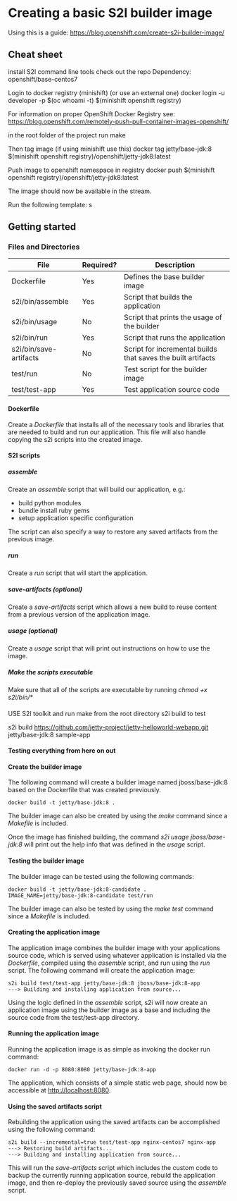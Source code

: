 
# Creating a basic S2I builder image  
Using this is a guide: https://blog.openshift.com/create-s2i-builder-image/

## Cheat sheet

install S2I command line tools
check out the repo
Dependency: openshift/base-centos7

Login to docker registry (minishift) (or use an external one)
docker login -u developer -p $(oc whoami -t) $(minishift openshift registry)

For information on proper OpenShift Docker Registry see: https://blog.openshift.com/remotely-push-pull-container-images-openshift/

in the root folder of the project run make


Then tag image (if using minishift use this)
docker tag jetty/base-jdk:8 $(minishift openshift registry)/openshift/jetty-jdk8:latest

Push image to openshift namespace in registry
docker push $(minishift openshift registry)/openshift/jetty-jdk8:latest

The image should now be available in the stream.

Run the following template: s

## Getting started  

### Files and Directories  
| File                   | Required? | Description                                                  |
|------------------------|-----------|--------------------------------------------------------------|
| Dockerfile             | Yes       | Defines the base builder image                               |
| s2i/bin/assemble       | Yes       | Script that builds the application                           |
| s2i/bin/usage          | No        | Script that prints the usage of the builder                  |
| s2i/bin/run            | Yes       | Script that runs the application                             |
| s2i/bin/save-artifacts | No        | Script for incremental builds that saves the built artifacts |
| test/run               | No        | Test script for the builder image                            |
| test/test-app          | Yes       | Test application source code                                 |

#### Dockerfile
Create a *Dockerfile* that installs all of the necessary tools and libraries that are needed to build and run our application.  This file will also handle copying the s2i scripts into the created image.

#### S2I scripts

##### assemble
Create an *assemble* script that will build our application, e.g.:
- build python modules
- bundle install ruby gems
- setup application specific configuration

The script can also specify a way to restore any saved artifacts from the previous image.   

##### run
Create a *run* script that will start the application.

##### save-artifacts (optional)
Create a *save-artifacts* script which allows a new build to reuse content from a previous version of the application image.

##### usage (optional)
Create a *usage* script that will print out instructions on how to use the image.

##### Make the scripts executable
Make sure that all of the scripts are executable by running *chmod +x s2i/bin/**

####

USE S2I toolkit and run make from the root directory
s2i build to test

s2i build https://github.com/jetty-project/jetty-helloworld-webapp.git jetty/base-jdk:8 sample-app

#### Testing everything from here on out

#### Create the builder image
The following command will create a builder image named jboss/base-jdk:8 based on the Dockerfile that was created previously.
```
docker build -t jetty/base-jdk:8 .
```
The builder image can also be created by using the *make* command since a *Makefile* is included.

Once the image has finished building, the command *s2i usage jboss/base-jdk:8* will print out the help info that was defined in the *usage* script.

#### Testing the builder image
The builder image can be tested using the following commands:
```
docker build -t jetty/base-jdk:8-candidate .
IMAGE_NAME=jetty/base-jdk:8-candidate test/run
```
The builder image can also be tested by using the *make test* command since a *Makefile* is included.

#### Creating the application image
The application image combines the builder image with your applications source code, which is served using whatever application is installed via the *Dockerfile*, compiled using the *assemble* script, and run using the *run* script.
The following command will create the application image:
```
s2i build test/test-app jetty/base-jdk:8 jboss/base-jdk:8-app
---> Building and installing application from source...
```
Using the logic defined in the *assemble* script, s2i will now create an application image using the builder image as a base and including the source code from the test/test-app directory.

#### Running the application image
Running the application image is as simple as invoking the docker run command:
```
docker run -d -p 8080:8080 jetty/base-jdk:8-app
```
The application, which consists of a simple static web page, should now be accessible at  [http://localhost:8080](http://localhost:8080).

#### Using the saved artifacts script
Rebuilding the application using the saved artifacts can be accomplished using the following command:
```
s2i build --incremental=true test/test-app nginx-centos7 nginx-app
---> Restoring build artifacts...
---> Building and installing application from source...
```
This will run the *save-artifacts* script which includes the custom code to backup the currently running application source, rebuild the application image, and then re-deploy the previously saved source using the *assemble* script.
